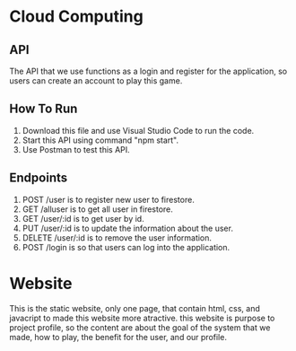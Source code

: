 # Cloud Computing
## API 
The API that we use functions as a login and register for the application, so users can create an account to play this game.

## How To Run
1. Download this file and use Visual Studio Code to run the code.
2. Start this API using command "npm start".
3. Use Postman to test this API.

## Endpoints
1. POST /user is to register new user to firestore.
2. GET /alluser is to get all user in firestore.
3. GET /user/:id is to get user by id.
4. PUT /user/:id is to update the information about the user.
6. DELETE /user/:id is to remove the user information.
7. POST /login is so that users can log into the application.

# Website
This is the static website, only one page, that contain html, css, and javacript to made this website more atractive. this website is purpose to project profile, so the content are about the goal of the system that we made, how to play, the benefit for the user, and our profile.
